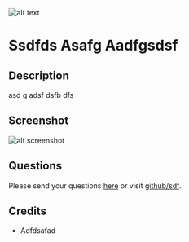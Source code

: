 
[comment]: <> (This readme was created by Nodinq Readme Generator)
![alt text](https://img.shields.io/badge/f-dds-green)

# Ssdfds Asafg Aadfgsdsf


## Description

asd
g
adsf
dsfb
dfs

## Screenshot

![alt screenshot](fadsgfdg)

## Questions

Please send your questions [here](mailto:asdf@asdf.com?subject=[GitHub]%20Ssdfds-Asafg-Aadfgsdsf) or visit [github/sdf](https://github.com/sdf).

## Credits

* Adfdsafad